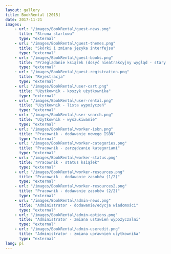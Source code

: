 ```yaml
---
layout: gallery
title: BookRental [2015]
date: 2017-11-21
images:
    - url: "/images/BookRental/guest-news.png"
      title: "Strona startowa"
      type: "external"
    - url: "/images/BookRental/guest-themes.png"
      title: "Skórki i zmiana języka interfejsu"
      type: "external"
    - url: "/images/BookRental/guest-books.png"
      title: "Przeglądanie książek (dosyć nieatrakcyjny wygląd - stary projekt z początków nauki JEE i technologii internetowych [2015])"
      type: "external"
    - url: "/images/BookRental/guest-registration.png"
      title: "Rejestracja"
      type: "external"
    - url: "/images/BookRental/user-cart.png"
      title: "Użytkownik - koszyk użytkownika"
      type: "external"
    - url: "/images/BookRental/user-rental.png"
      title: "Użytkownik - lista wypożyczeń"
      type: "external"
    - url: "/images/BookRental/user-search.png"
      title: "Użytkownik - wyszukiwanie"
      type: "external"
    - url: "/images/BookRental/worker-isbn.png"
      title: "Pracownik - dodawanie nowego ISBN"
      type: "external"
    - url: "/images/BookRental/worker-categories.png"
      title: "Pracownik - zarządzanie kategoriami"
      type: "external"
    - url: "/images/BookRental/worker-status.png"
      title: "Pracownik - status książek"
      type: "external"
    - url: "/images/BookRental/worker-resources.png"
      title: "Pracownik - dodawanie zasobów (1/2)"
      type: "external"
    - url: "/images/BookRental/worker-resources2.png"
      title: "Pracownik - dodawanie zasobów (2/2)"
      type: "external"
    - url: "/images/BookRental/admin-news.png"
      title: "Administrator - dodawanie/edycja wiadomości"
      type: "external"
    - url: "/images/BookRental/admin-options.png"
      title: "Administrator - zmiana ustawień wypożyczalni"
      type: "external"
    - url: "/images/BookRental/admin-useredit.png"
      title: "Administrator - zmiana uprawnień użytkownika"
      type: "external"
lang: pl
---
```

